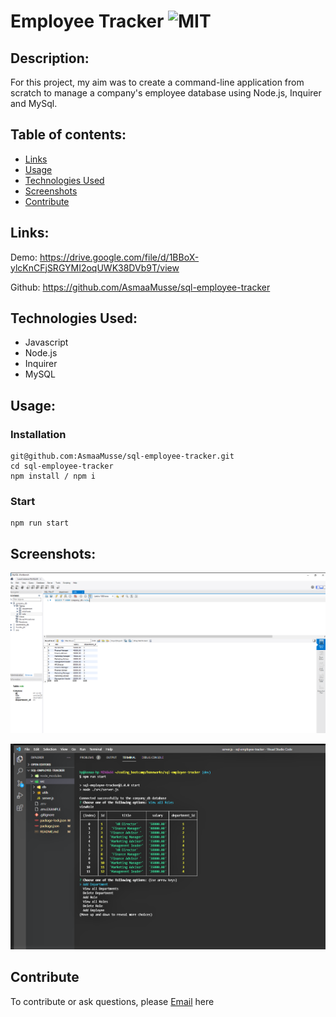 # Employee Tracker ![MIT](https://img.shields.io/static/v1?label=MIT&message=License&color=orange)

## Description:

For this project, my aim was to create a command-line application from scratch to manage a company's employee database using Node.js, Inquirer and MySql.

## Table of contents:
- [Links](#links)
- [Usage](#usage)
- [Technologies Used](#technologies-used)
- [Screenshots](#screenshots)
- [Contribute](#contribute)

## Links:

Demo: https://drive.google.com/file/d/1BBoX-ylcKnCFjSRGYMI2oqUWK38DVb9T/view


Github: https://github.com/AsmaaMusse/sql-employee-tracker

## Technologies Used:

- Javascript
- Node.js
- Inquirer
- MySQL

## Usage:

### Installation

```
git@github.com:AsmaaMusse/sql-employee-tracker.git
cd sql-employee-tracker
npm install / npm i
```

### Start

```
npm run start
```

## Screenshots:

![workbench](src/assets/images/workbench.png)

![terminal](src/assets/images/terminal.png)

## Contribute

To contribute or ask questions, please <a href="https://mail.google.com/mail/u/0/?tf=cm&to=asmaamusse03@gmail.com&cc&bcc&su&body&fs=1">Email</a> here
